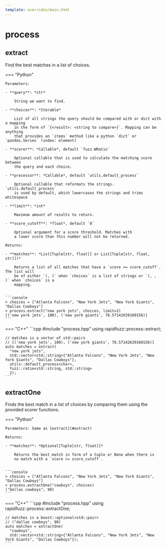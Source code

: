 ```yaml
---
template: overrides/main.html
---
```


# process

## extract

Find the best matches in a list of choices.

=== "Python"

    Parameters:

    - **query**: *str*

        String we want to find.

    - **choices**: *Iterable*

        List of all strings the query should be compared with or dict with a mapping
        in the form of `{<result>: <string to compare>}`. Mapping can be anything
        that provides an `items` method like a python `dict` or `pandas.Series` (index: element)

    - **scorer**: *Callable*, default `fuzz.WRatio`

        Optional callable that is used to calculate the matching score between
        the query and each choice.

    - **processor**: *Callable*, default `utils.default_process`

        Optional callable that reformats the strings. `utils.default_process`
        is used by default, which lowercases the strings and trims whitespace

    - **limit**: *int*

        Maximum amount of results to return.

    - **score_cutoff**: *float*, default `0`

        Optional argument for a score threshold. Matches with
        a lower score than this number will not be returned.

    Returns:

    - **matches**: *List[Tuple[str, float]] or List[Tuple[str, float, str]])*

        Returns a list of all matches that have a `score >= score_cutoff`. The list will
        be of either `(, )` when `choices` is a list of strings or `(, , )` when `choices` is a
        mapping.


    ```console
    > choices = ["Atlanta Falcons", "New York Jets", "New York Giants", "Dallas Cowboys"]
    > process.extract("new york jets", choices, limit=2)
    [('new york jets', 100), ('new york giants', 78.57142639160156)]
    ```

=== "C++"
    ```cpp
    #include "process.hpp"
    using rapidfuzz::process::extract;

    // matches is a vector of std::pairs
    // [('new york jets', 100), ('new york giants', 78.57142639160156)]
    auto matches = extract(
      "new york jets",
      std::vector<std::string>{"Atlanta Falcons", "New York Jets", "New York Giants", "Dallas Cowboys"},
      utils::default_process<char>,
      fuzz::ratio<std::string, std::string>
      2);
    ```

## extractOne
Finds the best match in a list of choices by comparing them using the provided scorer functions.

=== "Python"

    Parameters: Same as [extract](#extract)

    Returns:

    - **matches**: *Optional[Tuple[str, float]]*

        Returns the best match in form of a tuple or None when there is
        no match with a `score >= score_cutoff`.


    ```console
    > choices = ["Atlanta Falcons", "New York Jets", "New York Giants", "Dallas Cowboys"]
    > process.extractOne("cowboys", choices)
    ("dallas cowboys", 90)
    ```

=== "C++"
    ```cpp
    #include "process.hpp"
    using rapidfuzz::process::extractOne;

    // matches is a boost::optional<std::pair>
    // ("dallas cowboys", 90)
    auto matches = extractOne(
      "cowboys",
      std::vector<std::string>{"Atlanta Falcons", "New York Jets", "New York Giants", "Dallas Cowboys"});
    ```

